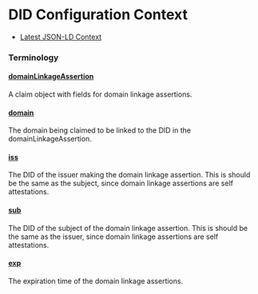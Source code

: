 # DID Configuration Context

- [Latest JSON-LD Context](./did-configuration-v0.0.jsonld)

### Terminology

<h4 id="domainLinkageAssertion"><a href="#domainLinkageAssertion">domainLinkageAssertion</a></h4>

A claim object with fields for domain linkage assertions.

<h4 id="domain"><a href="#domain">domain</a></h4>

The domain being claimed to be linked to the DID in the domainLinkageAssertion.

<h4 id="iss"><a href="#iss">iss</a></h4>

The DID of the issuer making the domain linkage assertion. This is should be the same as the subject, since domain linkage assertions are self attestations.

<h4 id="sub"><a href="#sub">sub</a></h4>

The DID of the subject of the domain linkage assertion. This is should be the same as the issuer, since domain linkage assertions are self attestations.

<h4 id="exp"><a href="#exp">exp</a></h4>

The expiration time of the domain linkage assertions.
